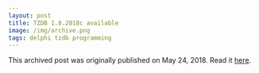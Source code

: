```yaml
---
layout: post
title: TZDB 1.8.2018c available
image: /img/archive.png
tags: delphi tzdb programming
---
```

This archived post was originally published on May 24, 2018. Read it [here](/alex.ciobanu.org/index767a.html).
